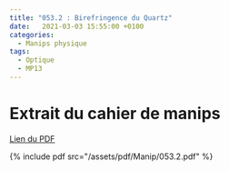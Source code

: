 ```yaml
---
title: "053.2 : Birefringence du Quartz"
date:   2021-03-03 15:55:00 +0100
categories:
  - Manips physique
tags:
  - Optique
  - MP13
---
```


# Extrait du cahier de manips

[Lien du PDF](/assets/pdf/Manip/053.2.pdf)

{% include pdf src="/assets/pdf/Manip/053.2.pdf" %}
